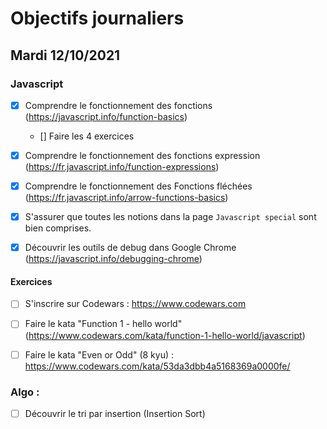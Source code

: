 # Objectifs journaliers

## Mardi 12/10/2021

### Javascript

* [x] Comprendre le fonctionnement des fonctions (https://javascript.info/function-basics)
    * [] Faire les 4 exercices
* [x] Comprendre le fonctionnement des fonctions expression (https://fr.javascript.info/function-expressions)
* [x] Comprendre le fonctionnement des Fonctions fléchées (https://fr.javascript.info/arrow-functions-basics)
* [x] S'assurer que toutes les notions dans la page `Javascript special` sont bien comprises.
* [x] Découvrir les outils de debug dans Google Chrome (https://javascript.info/debugging-chrome)


#### Exercices

* [ ] S'inscrire sur Codewars : https://www.codewars.com
* [ ] Faire le kata "Function 1 - hello world" (https://www.codewars.com/kata/function-1-hello-world/javascript)
* [ ] Faire le kata "Even or Odd" (8 kyu) : https://www.codewars.com/kata/53da3dbb4a5168369a0000fe/



### Algo : 

* [ ] Découvrir le tri par insertion (Insertion Sort)
